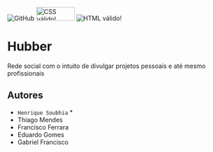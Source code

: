 ![GitHub](https://img.shields.io/github/license/azul182/2emia-projeto) <img style="border:0;width:88px;height:31px" src="https://jigsaw.w3.org/css-validator/images/vcss-blue" src = "https://img.shields.io/w3c-validation/htmltargetUrl=https%3A%2F%2Fazul182.github.io%2F2emia-projeto%2F" alt="CSS válido!" />
<img src = "https://img.shields.io/w3c-validation/html?targetUrl=https%3A%2F%2Fhenriquesoubhia.github.io%2F2emia-projeto%2F" alt="HTML válido!" />


# Hubber
Rede social com o intuito de divulgar projetos pessoais e até mesmo profissionais

## Autores 
- `Henrique Soubhia` *
- Thiago Mendes
- Francisco Ferrara
- Eduardo Gomes
- Gabriel Francisco
